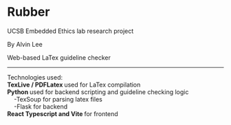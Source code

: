 <h1>Rubber</h1>
<p>UCSB Embedded Ethics lab research project</p>
<p>By Alvin Lee </p>
<p>Web-based LaTex guideline checker</p>
<hr>
Technologies used: <br>
<strong>TexLive / PDFLatex </strong> used for LaTex compilation <br>
<strong>Python </strong> used for backend scripting and guideline checking logic <br>
&nbsp;&nbsp;&nbsp;&nbsp;-TexSoup for parsing latex files <br>
&nbsp;&nbsp;&nbsp;&nbsp;-Flask for backend <br>
<strong>React Typescript and Vite </strong> for frontend <br>
